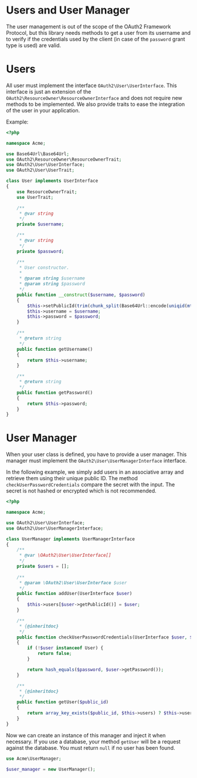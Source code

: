 Users and User Manager
======================

The user management is out of the scope of the OAuth2 Framework Protocol, but this library needs methods to get a user from its username
and to verify if the credentials used by the client (in case of the `password` grant type is used) are valid.

# Users

All user must implement the interface `OAuth2\User\UserInterface`.
This interface is just an extension of the `OAuth2\ResourceOwner\ResourceOwnerInterface` and does not require new methods to be implemented.
We also provide traits to ease the integration of the user in your application.

Example:

```php
<?php

namespace Acme;

use Base64Url\Base64Url;
use OAuth2\ResourceOwner\ResourceOwnerTrait;
use OAuth2\User\UserInterface;
use OAuth2\User\UserTrait;

class User implements UserInterface
{
    use ResourceOwnerTrait;
    use UserTrait;

    /**
     * @var string
     */
    private $username;

    /**
     * @var string
     */
    private $password;

    /**
     * User constructor.
     *
     * @param string $username
     * @param string $password
     */
    public function __construct($username, $password)
    {
        $this->setPublicId(trim(chunk_split(Base64Url::encode(uniqid(mt_rand(), true)), 16, '-'), '-'));
        $this->username = $username;
        $this->password = $password;
    }

    /**
     * @return string
     */
    public function getUsername()
    {
        return $this->username;
    }

    /**
     * @return string
     */
    public function getPassword()
    {
        return $this->password;
    }
}
```

# User Manager

When your user class is defined, you have to provide a user manager.
This manager must implement the `OAuth2\User\UserManagerInterface` interface.

In the following example, we simply add users in an associative array and retrieve them using their unique public ID.
The method `checkUserPasswordCredentials` compare the secret with the input. The secret is not hashed or encrypted which is not recommended.

```php
<?php

namespace Acme;

use OAuth2\User\UserInterface;
use OAuth2\User\UserManagerInterface;

class UserManager implements UserManagerInterface
{
    /**
     * @var \OAuth2\User\UserInterface[]
     */
    private $users = [];
    
    /**
     * @param \OAuth2\User\UserInterface $user
     */
    public function addUser(UserInterface $user)
    {
        $this->users[$user->getPublicId()] = $user;
    }

    /**
     * {@inheritdoc}
     */
    public function checkUserPasswordCredentials(UserInterface $user, $password)
    {
        if (!$user instanceof User) {
            return false;
        }

        return hash_equals($password, $user->getPassword());
    }

    /**
     * {@inheritdoc}
     */
    public function getUser($public_id)
    {
        return array_key_exists($public_id, $this->users) ? $this->users[$public_id] : null;
    }
}
```

Now we can create an instance of this manager and inject it when necessary.
If you use a database, your method `getUser` will be a request against the database.
You must return `null` if no user has been found.

```php
use Acme\UserManager;

$user_manager = new UserManager();
```
